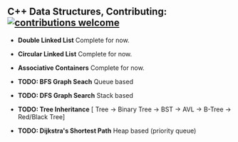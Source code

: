 ## C++ Data Structures, Contributing: [![contributions welcome](https://img.shields.io/badge/contributions-welcome-brightgreen.svg?style=flat)](https://github.com/dwyl/esta/issues)

- **Double Linked List** Complete for now.

- **Circular Linked List** Complete for now.

- **Associative Containers** Complete for now.
    
- **TODO: BFS Graph Seach**
    Queue based
- **TODO: DFS Graph Search**
    Stack based
- **TODO: Tree Inheritance**
    [ Tree -> Binary Tree -> BST -> AVL -> B-Tree -> Red/Black Tree]
- **TODO: Dijkstra's Shortest Path**
    Heap based (priority queue)
